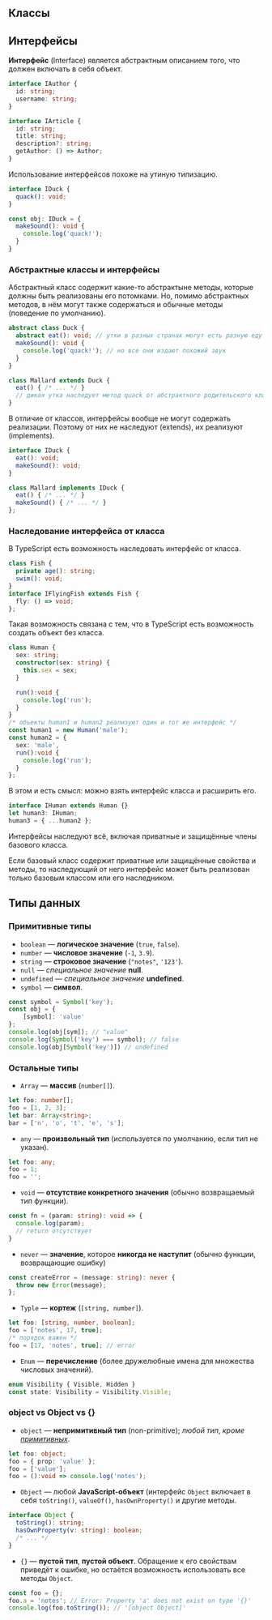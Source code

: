 
## Классы

## Интерфейсы

**Интерфейс** (Interface) является абстрактным описанием того, что должен включать в себя объект. 

```ts
interface IAuthor {
  id: string;
  username: string;
}

interface IArticle {
  id: string;
  title: string;
  description?: string;
  getAuthor: () => Author;
}
```

Использование интерфейсов похоже на утиную типизацию.
```ts
interface IDuck {
  quack(): void;
}

const obj: IDuck = {
  makeSound(): void {
    console.log('quack!');
  }
}
```

### Абстрактные классы и интерфейсы

Абстрактный класс содержит какие-то абстрактыне методы, которые должны быть реализованы его потомками. Но, помимо абстрактных методов, в нём могут также содержаться и обычные методы (поведение по умолчанию).
```ts
abstract class Duck {
  abstract eat(): void; // утки в разных странах могут есть разную еду
  makeSound(): void {
    console.log('quack!'); // но все они издают похожий звук
  }
}

class Mallard extends Duck {
  eat() { /* ... */ }
  // дикая утка наследует метод quack от абстрактного родительского класса
}
```

В отличие от классов, интерфейсы вообще не могут содержать реализации. Поэтому от них не наследуют (extends), их реализуют (implements).
```ts
interface IDuck {
  eat(): void;
  makeSound(): void;
}

class Mallard implements IDuck {
  eat() { /* ... */ }
  makeSound() { /* ... */ }
};
```

### Наследование интерфейса от класса

В TypeScript есть возможность наследовать интерфейс от класса. 
```ts
class Fish {
  private age(): string;
  swim(): void;
}
interface IFlyingFish extends Fish {
  fly: () => void;
};
```

Такая возможность связана с тем, что в TypeScript есть возможность создать объект без класса.
```ts
class Human {
  sex: string;
  constructor(sex: string) {
    this.sex = sex;
  }

  run():void {
    console.log('run');
  }
}
/* объекты human1 и human2 реализуют один и тот же интерфейс */
const human1 = new Human('male');
const human2 = {
  sex: 'male',
  run():void {
    console.log('run');
  }
};
```
В этом и есть смысл: можно взять интерфейс класса и расширить его.
```ts
interface IHuman extends Human {}
let human3: IHuman;
human3 = { ...human2 };
```

Интерфейсы наследуют всё, включая приватные и защищённые члены базового класса.

Если базовый класс содержит приватные или защищённые свойства и методы, то наследующий от него интерфейс может быть реализован только базовым классом или его наследником.

## Типы данных

### Примитивные типы
- `boolean` — **логическое значение** (`true`, `false`).
- `number` — **числовое значение** (`-1`, `3.9`).
- `string` — **строковое значение** (`"notes"`, `'123'`).
- `null` — *специальное значение* **null**.
- `undefined` — *специальное значение* **undefined**.
- `symbol` — **символ**.
```ts
const symbol = Symbol('key');
const obj = {
    [symbol]: 'value'
};
console.log(obj[sym]); // "value"
console.log(Symbol('key') === symbol); // false
console.log(obj[Symbol('key')]) // undefined
```
### Остальные типы
- `Array` — **массив** (`number[]`).
```ts
let foo: number[];
foo = [1, 2, 3];
let bar: Array<string>;
bar = ['n', 'o', 't', 'e', 's'];
```
- `any` — **произвольный тип** (используется по умолчанию, если тип не указан).
```ts
let foo: any;
foo = 1;
foo = '';
```
- `void` — **отсутствие конкретного значения** (обычно возвращаемый тип функции).
```ts
const fn = (param: string): void => {
  console.log(param);
  // return отсутствует
}
```
- `never` — **значение**, которое **никогда не наступит** (обычно функции, возвращающие ошибку)
```ts
const createError = (message: string): never {
  throw new Error(message);
};
```
- `Typle` — **кортеж** (`[string, number]`).
```ts
let foo: [string, number, boolean];
foo = ['notes', 17, true];
/* порядок важен */
foo = [17, 'notes', true]; // error
```
- `Enum` — **перечисление** (более дружелюбные имена для множества числовых значений).
```ts
enum Visibility { Visible, Hidden }
const state: Visibility = Visibility.Visible;
```

### object vs Object vs {}
- `object` — **непримитивный тип** (non-primitive); *любой тип*, *кроме [примитивных](#примитивные-типы)*.
```ts
let foo: object;
foo = { prop: 'value' };
foo = ['value'];
foo = ():void => console.log('notes');
```
- `Object` — любой **JavaScript-объект** (интерфейс `Object` включает в себя `toString()`, `valueOf()`, `hasOwnProperty()` и другие методы.
```ts
interface Object {
  toString(): string;
  hasOwnProperty(v: string): boolean;
  /* ... */
}
```
- `{}` — **пустой тип**, **пустой объект**.
Обращение к его свойствам приведёт к ошибке, но остаётся возможность использовать все методы `Object`.
```ts
const foo = {};
foo.a = 'notes'; // Error: Property 'a' does not exist on type '{}'
console.log(foo.toString()); // '[object Object]'
```
